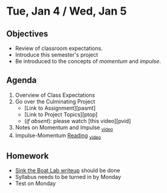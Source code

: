 Tue, Jan 4 / Wed, Jan 5
=========    
  
Objectives  
------------  
- Review of classroom expectations.
- Introduce this semester's project
- Be introduced to the concepts of *momentum* and *impulse*. 
 
Agenda    
---------    

1. Overview of Class Expectations
2. Go over the Culminating Project
	- [Link to Assignment][pasmt]
	- [Link to Project Topics][ptop]
	- (*if absent*): please watch [this video][pvid]
3. Notes on Momentum and Impulse <sub>[video]()</sub>
4. Impulse-Momentum [Reading](https://avon.schoology.com/course/5138386979/materials/gp/5527129989) <sub>[video](https://www.youtube.com/watch?v=NdAHDoKLgjk)</sub>



Homework  
-------------    
- [Sink the Boat Lab writeup][lab] should be done
- Syllabus needs to be turned in by Monday
- Test on Monday

[lab]: https://avon.schoology.com/assignment/5144965891/
[syl]: https://avon.schoology.com/course/5138386902/materials/gp/5451651647

<!--stackedit_data:
eyJoaXN0b3J5IjpbLTEzOTg1ODAzMTMsLTE2MzEyNjY0MywtMj
A3NjU4Njc0MywxMTg0NjU1MDY5LDE1Nzc5ODk4MzUsLTkyMjk1
ODI3OCwxNDk3ODgzNDgwLDg5OTI5MTcwNywtMTEyODU0OTgwNS
wzNjY5MzMxMjMsLTMxNDM2ODIxMiwtNzkwMjYxNzA5LDE0NDk0
NTIxODIsLTI1MzY3MDU5MCwtOTU1MTEzMTg2LDQ4NTkwMDM0NS
wtMzU0OTYyNjk1LDE0MTU5MTYwMTIsNDA1NDkxNjAyLC0xOTcz
MTk0MjI3XX0=
-->